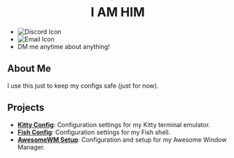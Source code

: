 <h1 align="center">I AM HIM</h1>

- ![Discord Icon](https://img.shields.io/badge/Discord-b6er8-blue?logo=discord&logoColor=white&style=flat-square)
- ![Email Icon](https://img.shields.io/badge/Email-b6er8%40tutanota.com-red?logo=tutanota&logoColor=white&style=flat-square)
- DM me anytime about anything!

## About Me

I use this just to keep my configs safe (just for now).

## Projects

- [**Kitty Config**](link-to-kitty-config): Configuration settings for my Kitty terminal emulator.
- [**Fish Config**](link-to-fish-config): Configuration settings for my Fish shell.
- [**AwesomeWM Setup**](link-to-awesome-wm-setup): Configuration and setup for my Awesome Window Manager.
